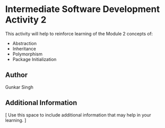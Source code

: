 # Intermediate Software Development Activity 2

This activity will help to reinforce learning of the Module 2 concepts of:

- Abstraction
- Inheritance
- Polymorphism
- Package Initialization

## Author

Gunkar Singh

## Additional Information

[ Use this space to include additional information that may help in your learning. ]
